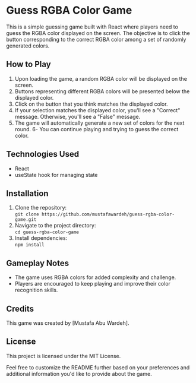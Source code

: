 # Guess RGBA Color Game

This is a simple guessing game built with React where players need to guess the RGBA color displayed on the screen. The objective is to click the button corresponding to the correct RGBA color among a set of randomly generated colors.



## How to Play

1. Upon loading the game, a random RGBA color will be displayed on the screen.
2. Buttons representing different RGBA colors will be presented below the displayed color.
3. Click on the button that you think matches the displayed color.
4. If your selection matches the displayed color, you'll see a "Correct" message. Otherwise, you'll see a "False" message.
5. The game will automatically generate a new set of colors for the next round.
6- You can continue playing and trying to guess the correct color.


## Technologies Used

- React
- useState hook for managing state


## Installation

1. Clone the repository:<br>
```git clone https://github.com/mustafawardeh/guess-rgba-color-game.git```
2. Navigate to the project directory:<br>
```cd guess-rgba-color-game```
3. Install dependencies:<br>
```npm install```


## Gameplay Notes

- The game uses RGBA colors for added complexity and challenge.
- Players are encouraged to keep playing and improve their color recognition skills.


## Credits

This game was created by [Mustafa Abu Wardeh].


## License

This project is licensed under the MIT License.


Feel free to customize the README further based on your preferences and additional information you'd like to provide about the game.
